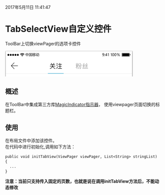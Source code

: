 2017年5月11日 11:41:47
# TabSelectView自定义控件
ToolBar上切换viewPager的选项卡控件

![TabSelectView自定义控件](../image/tab_select_view.png)

## 概述
   在ToolBar中集成第三方库[MagicIndicator指示器](https://github.com/hackware1993/MagicIndicator)，
   使用viewpager页面切换的标题栏。

## 使用
   在布局文件中添加该控件。<br>
   在代码中进行初始化,调用如下方法：
   ```
   public void initTabView(ViewPager viewPager, List<String> stringList) {
     ...
   }
   ```
   **注意：当前只支持传入固定的页数，也就是说在调用initTabView方法后，不能动态修改**

